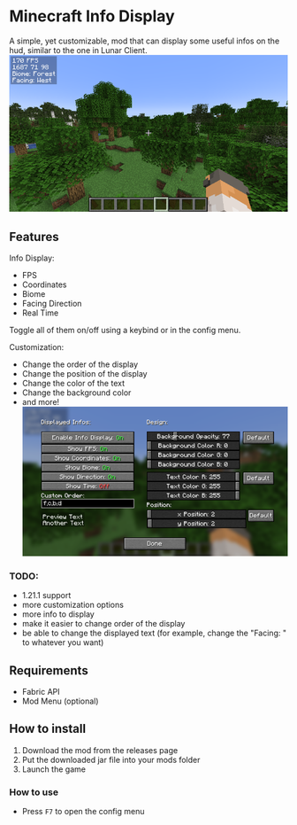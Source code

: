 # Minecraft Info Display
A simple, yet customizable, mod that can display some useful infos on the hud, similar to the one in Lunar Client.
![Screenshot](https://github.com/Lonelywalf/minecraft-info-display/blob/1.21/images/img.png)
## Features
Info Display:
- FPS
- Coordinates
- Biome
- Facing Direction
- Real Time

Toggle all of them on/off using a keybind or in the config menu.

Customization:
- Change the order of the display
- Change the position of the display
- Change the color of the text
- Change the background color
- and more!
![Screenshot](https://github.com/Lonelywalf/minecraft-info-display/blob/1.21/images/img_1.png)

### TODO:
- 1.21.1 support
- more customization options
- more info to display
- make it easier to change order of the display
- be able to change the displayed text (for example, change the "Facing: " to whatever you want)

## Requirements
- Fabric API
- Mod Menu (optional)
## How to install
1. Download the mod from the releases page
2. Put the downloaded jar file into your mods folder
3. Launch the game
### How to use
- Press `F7` to open the config menu
